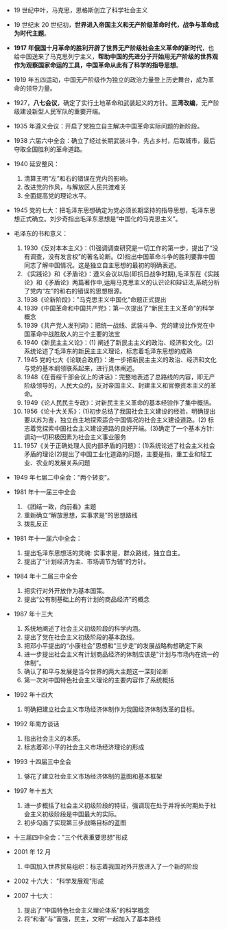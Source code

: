 - 19 世纪中叶，马克思，恩格斯创立了科学社会主义
- 19 世纪末 20 世纪初，**世界进入帝国主义和无产阶级革命时代，战争与革命成为时代主题**。
- **1917 年俄国十月革命的胜利开辟了世界无产阶级社会主义革命的新时代**，也给中国送来了马克思列宁主义，**帮助中国的先进分子开始用无产阶级的世界观作为观察国家命运的工具，中国革命从此有了科学的指导思想**。
- 1919 年五四运动，中国无产阶级作为独立的政治力量登上历史舞台，成为革命的领导力量。
- 1927，**八七会议**，确定了实行土地革命和武装起义的方针。**三湾改编**，无产阶级建设新型人民军队的重要开端。
- 1935 年遵义会议：开启了党独立自主解决中国革命实际问题的新阶段。
- 1938 六届六中全会：确立了经过长期武装斗争，先占乡村，后取城市，最后夺取全国胜利的革命道路。
- 1940 延安整风：
  1. 清算王明“左”和右的错误在党内的影响。
  2. 改进党的作风，与解放区人民共渡难关
  3. 全面提高党的理论水平。
- 1945 党的七大：把毛泽东思想确定为党必须长期坚持的指导思想，毛泽东思想正式确立。刘少奇指出毛泽东思想是“中国化的马克思主义”。
- 毛泽东的书和意义：

  1. 1930《反对本本主义》：(1)强调调查研究是一切工作的第一步，提出了“没有调查，没有发言权”的著名论断。(2)指出中国革命斗争的胜利要靠中国同志了解中国情况。这是独立自主思想的最初的明确表述。
  2. 《实践论》和《矛盾论》：遵义会议以后(即抗日战争时期),毛泽东在《实践论》和《矛盾论》两篇著作中,运用马克思主义的认识论和辩证法,系统分析了党内“左”的和右的错误的思想根源。
  3. 1938《论新阶段》："马克思主义中国化"命题正式提出
  4. 1939《中国革命和中国共产党》：第一次提出了“新民主主义革命”的科学概念
  5. 1939《共产党人发刊词》：把统一战线、武装斗争、党的建设比作党在中国革命中战胜敌人的三个主要的法宝
  6. 1940《新民主主义论》：(1) 阐述了新民主主义的政治、经济和文化。(2) 系统论述了毛泽东的新民主主义理论，标志着毛泽东思想的成熟
  7. 1945 党的七大《论联合政府》：进一步把新民主主义的政治、经济和文化与党的基本纲领联系起来，进行具体阐述。
  8. 1948《在晋绥千部会议上的讲话》：完整地表述了总路线的内容，即无产阶级领导的，人民大众的，反对帝国主义、封建主义和官僚资本主义的革命。
  9. 1949《论人民民主专政》：对新民主主义革命的基本经验作了集中概括。
  10. 1956《论十大关系》：(1)初步总结了我国社会主义建设的经验，明确提出要以苏为鉴，独立自主地探索适合中国情况的社会主义建设道路。(2) 标志着党探索中国社会主义建设道路的良好开端。(3)确定了一个基本方针: 调动一切积极因素为社会主义事业服务
  11. 1957《关于正确处理人民内部矛盾的问题》：(1)系统论述了社会主义社会矛盾的理论(2)提出了中国工业化道路的问题，主要是指，重工业和轻工业、农业的发展关系问题

- 1949 年七届二中全会："两个转变"。
- 1981 年十一届三中全会
  1. 《团结一致，向前看》主题
  2. 重新确立“解放思想，实事求是”的思想路线
  3. 拨乱反正
- 1981 年十一届六中全会：
  1. 提出毛泽东思想活的灵魂: 实事求是，群众路线，独立自主。
  2. 提出了“计划经济为主、市场调节为辅”的方针。
- 1984 年十二届三中全会
  1. 把实行对外开放作为基本国策。
  2. 提出“公有制基础上的有计划的商品经济”的概念
- 1987 年十三大
  1. 系统地阐述了社会主义初级阶段的科学内涵。
  2. 提出了党在社会主义初级阶段的基本路线。
  3. 把邓小平提出的“小康社会”思想和“三步走”的发展战略构想确定下来
  4. 进一步提出社会主义有计划商品经济的体制应该是”计划与市场内在统一的体制“。
  5. 确认了和平与发展是当今世界的两大主题这一深刻论断
  6. 第一次对中国特色社会主义理论的主要内容作了系统概括
- 1992 年十四大
  1. 明确把建立社会主义市场经济体制作为我国经济体制改革的目标。
- 1992 年南方谈话
  1. 指出社会主义的本质。
  2. 标志着邓小平的社会主义市场经济理论的形成
- 1993 十四届三中全会
  1. 够花了建立社会主义市场经济体制的蓝图和基本框架
- 1997 年十五大
  1. 进一步概括了社会主义初级阶段的特征，强调现在处于并将长时期处于社会主义初级阶段是中国最大的实际。
  2. 初步勾画了实现第三步战略目标的蓝图
- 十三届四中全会："三个代表重要思想"形成
- 2001 年 12 月
  1. 中国加入世界贸易组织：标志着我国对外开放进入了一个新的阶段
- 2002 十六大： "科学发展观"形成
- 2007 十七大：
  1.  提出了“中国特色社会主义理论体系”的科学概念
  2.  将“和谐”与“富强，民主，文明”一起加入了基本路线

